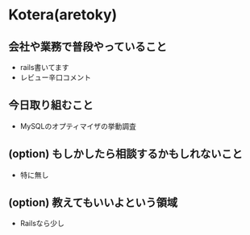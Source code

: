 
# Kotera(aretoky)

## 会社や業務で普段やっていること

- rails書いてます
- レビュー辛口コメント

## 今日取り組むこと

- MySQLのオプティマイザの挙動調査

## (option) もしかしたら相談するかもしれないこと
  
- 特に無し

## (option) 教えてもいいよという領域

- Railsなら少し


